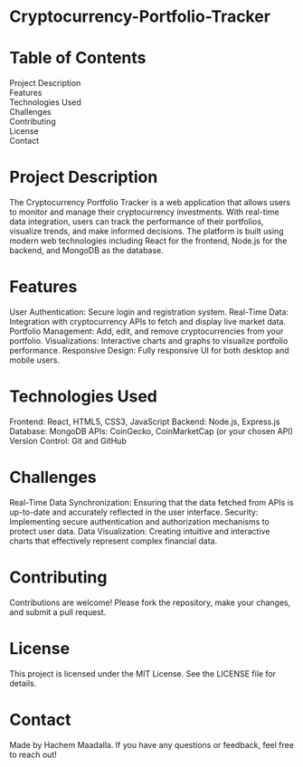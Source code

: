 # Cryptocurrency-Portfolio-Tracker

# Table of Contents
Project Description  
Features  
Technologies Used  
Challenges  
Contributing  
License  
Contact  
# Project Description
The Cryptocurrency Portfolio Tracker is a web application that allows users to monitor and manage their cryptocurrency investments. With real-time data integration, users can track the performance of their portfolios, visualize trends, and make informed decisions. The platform is built using modern web technologies including React for the frontend, Node.js for the backend, and MongoDB as the database.

# Features
User Authentication: Secure login and registration system.
Real-Time Data: Integration with cryptocurrency APIs to fetch and display live market data.
Portfolio Management: Add, edit, and remove cryptocurrencies from your portfolio.
Visualizations: Interactive charts and graphs to visualize portfolio performance.
Responsive Design: Fully responsive UI for both desktop and mobile users.
# Technologies Used
Frontend: React, HTML5, CSS3, JavaScript
Backend: Node.js, Express.js
Database: MongoDB
APIs: CoinGecko, CoinMarketCap (or your chosen API)
Version Control: Git and GitHub
# Challenges
Real-Time Data Synchronization: Ensuring that the data fetched from APIs is up-to-date and accurately reflected in the user interface.
Security: Implementing secure authentication and authorization mechanisms to protect user data.
Data Visualization: Creating intuitive and interactive charts that effectively represent complex financial data.
# Contributing
Contributions are welcome! Please fork the repository, make your changes, and submit a pull request.

# License
This project is licensed under the MIT License. See the LICENSE file for details.

# Contact
Made by Hachem Maadalla. If you have any questions or feedback, feel free to reach out!

